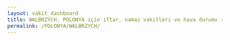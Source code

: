 ```yaml
---
layout: vakit_dashboard
title: WALBRZYCH, POLONYA için iftar, namaz vakitleri ve hava durumu - ilçe/eyalet seç
permalink: /POLONYA/WALBRZYCH/
---
```


<script type="text/javascript">
  var GLOBAL_COUNTRY = 'POLONYA';
  var GLOBAL_CITY = 'WALBRZYCH';
  var GLOBAL_STATE = '';
  var lat = 72;
  var lon = 21;
</script>
